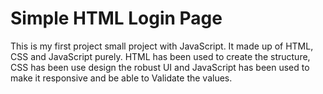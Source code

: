 # Simple HTML Login Page
This is my first project small project with JavaScript. It made up of HTML, CSS and JavaScript purely. HTML has been used to create the structure, CSS has been use design the robust UI and JavaScript has been used to make it responsive and be able to Validate the values. 